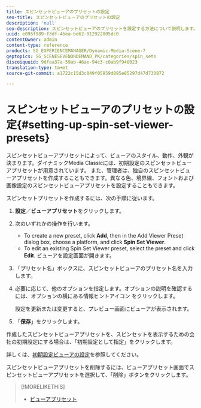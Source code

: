 ```yaml
---
title: スピンセットビューアのプリセットの設定
seo-title: スピンセットビューアのプリセットの設定
description: 'null'
seo-description: スピンセットビューアのプリセットを設定する方法について説明します。
uuid: e095f989-f3df-46ea-be62-812922805dc0
contentOwner: admin
content-type: reference
products: SG_EXPERIENCEMANAGER/Dynamic-Media-Scene-7
geptopics: SG_SCENESEVENONDEMAND_PK/categories/spin_sets
discoiquuid: 9dfaa37a-59ab-46ae-94c3-c0ab9f940023
translation-type: tm+mt
source-git-commit: a1722c15d3c049f05959d895e85297d47d730872

---
```



# スピンセットビューアのプリセットの設定{#setting-up-spin-set-viewer-presets}

スピンセットビューアプリセットによって、ビューアのスタイル、動作、外観が決まります。ダイナミックMedia Classicには、初期設定のスピンセットビューアプリセットが用意されています。 また、管理者は、独自のスピンセットビューアプリセットを作成することもできます。異なる色、境界線、フォントおよび画像設定のスピンセットビューアプリセットを設定することもできます。

スピンセットプリセットを作成するには、次の手順に従います。

1. **設定**／**ビューアプリセット**&#x200B;をクリックします。
1. 次のいずれかの操作を行います。

   * To create a new preset, click **Add**, then in the Add Viewer Preset dialog box, choose a platform, and click **Spin Set Viewer**.
   * To edit an existing Spin Set Viewer preset, select the preset and click **Edit**.
   ビューアを設定画面が開きます。

1. 「プリセット名」ボックスに、スピンセットビューアのプリセット名を入力します。
1. 必要に応じて、他のオプションを指定します。オプションの説明を確認するには、オプションの横にある情報ヒントアイコン  をクリックします。

   設定を更新または変更すると、プレビュー画面にビューアが表示されます。

1. 「**保存**」をクリックします。

作成したスピンセットビューアプリセットを、スピンセットを表示するための会社の初期設定にする場合は、「初期設定として指定」をクリックします。

詳しくは、[初期設定ビューアの設定](application-setup.md#configuring_default_viewers)を参照してください。

スピンセットビューアプリセットを削除するには、ビューアプリセット画面でスピンセットビューアプリセットを選択して、「削除」ボタンをクリックします。

>[!MORELIKETHIS]
>
>* [ビューアプリセット](application-setup.md#viewer_presets)

